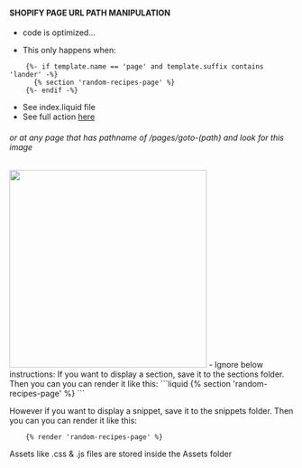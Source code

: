 #### SHOPIFY PAGE URL PATH MANIPULATION
* code is optimized...
- This only happens when:

```liquid
    {%- if template.name == 'page' and template.suffix contains 'lander' -%}
      {% section 'random-recipes-page' %}
    {%- endif -%}
```
* See index.liquid file
* See full action [here](https://fritter.recipes/pages/goto-kenyan-recipes)

###### or at any page that has pathname of /pages/goto-(path) and look for this image
<img src="https://github.com/Jtzuya/randomize-path/blob/master/assets/button.png" width="350" height="auto"/>
-
Ignore below instructions:
If you want to display a section, save it to the sections folder. Then you can you can render it like this:
```liquid 
    {% section 'random-recipes-page' %} 
```

However if you want to display a snippet, save it to the snippets folder. Then you can you can render it like this:
```liquid 
    {% render 'random-recipes-page' %} 
```

Assets like .css & .js files are stored inside the Assets folder
